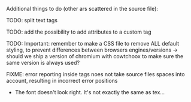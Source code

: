 
Additional things to do (other ars scattered in the source file):

TODO: split text tags

TODO: add the possibility to add attributes to a custom tag

TODO: Important: remember to make a CSS file to remove ALL default styling, to prevent differences between browsers engines/versions
      -> should we ship a version of chromium with cowtchoox to make sure the same version is always used?

FIXME: error reporting inside tags noes not take source files spaces into account, resulting in incorrect error positions

- The font doesn't look right. It's not exactly the same as tex...

